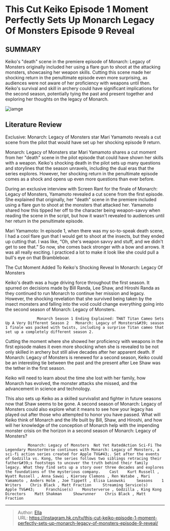# This Cut Keiko Episode 1 Moment Perfectly Sets Up Monarch Legacy Of Monsters Episode 9 Reveal


## SUMMARY 



  Keiko&#39;s &#34;death&#34; scene in the premiere episode of Monarch: Legacy of Monsters originally included her using a flare gun to shoot at the attacking monsters, showcasing her weapon skills.   Cutting this scene made her shocking return in the penultimate episode even more surprising, as audiences were not aware of her proficiency with weapons until then.   Keiko&#39;s survival and skill in archery could have significant implications for the second season, potentially tying the past and present together and exploring her thoughts on the legacy of Monarch.  

![iamge](https://static1.srcdn.com/wordpress/wp-content/uploads/2024/01/keiko_monarch_cut_moment_sr_exclusive.jpg)

## Literature Review

Exclusive: Monarch: Legacy of Monsters star Mari Yamamoto reveals a cut scene from the pilot that would have set up her shocking episode 9 return.




Monarch: Legacy of Monsters star Mari Yamamoto shares a cut moment from her &#34;death&#34; scene in the pilot episode that could have shown her skills with a weapon. Keiko&#39;s shocking death in the pilot sets up many questions and storylines that the season unravels, including the dual eras that the series explores. However, her shocking return in the penultimate episode comes as a shock and opens up even more questions than ever before.




During an exclusive interview with Screen Rant for the finale of Monarch: Legacy of Monsters, Yamamoto revealed a cut scene from the first episode. She explained that originally, her &#34;death&#34; scene in the premiere included using a flare gun to shoot at the monsters that attacked her. Yamamoto shared how this tipped her off to the character being weapon-savvy when reading the scene in the script, but how it wasn&#39;t revealed to audiences until her return in the penultimate episode.


Mari Yamamoto: In episode 1, when there was my so-to-speak death scene, I had a cool flare gun that I would get to shoot at the insects, but they ended up cutting that. I was like, “Oh, she&#39;s weapon savvy and stuff, and we didn&#39;t get to see that.” So now, she comes back stronger with a bow and arrows. It was all really exciting. I practiced a lot to make it look like she could pull a bull&#39;s eye on that Brambleboar.



 The Cut Moment Added To Keiko&#39;s Shocking Reveal In Monarch: Legacy Of Monsters 
                                                                




Keiko&#39;s death was a huge driving force throughout the first season. It spurred on decisions made by Bill Randa, Lee Shaw, and Hiroshi Randa as they continued to run Monarch to continue her mission and legacy. However, the shocking revelation that she survived being taken by the insect monsters and falling into the void could change everything going into the second season of Monarch: Legacy of Monsters.

                  Monarch Season 1 Ending Explained: THAT Titan Cameo Sets Up A Very Different Season 2   Monarch: Legacy of Monsters&#39; season 1 finale was packed with twists, including a surprise Titan cameo that set up a completely different season 2.   

Cutting the moment where she showed her proficiency with weapons in the first episode makes it even more shocking when she is revealed to be not only skilled in archery but still alive decades after her apparent death. If Monarch: Legacy of Monsters is renewed for a second season, Keiko could be an interesting tie between the past and the present after Lee Shaw was the tether in the first season.






Keiko will need to learn about the time she lost with her family, how Monarch has evolved, the monster attacks she missed, and the advancement in science and technology.




This also sets up Keiko as a skilled survivalist and fighter in future seasons now that Shaw seems to be gone. A second season of Monarch: Legacy of Monsters could also explore what it means to see how your legacy has played out after those who attempted to honor you have passed. What will Keiko think of Monarch and the life built by Bill, Shaw, and Hiroshi, and how will her knowledge of the conception of Monarch help with the impending monster crisis on the horizon in a second season of Monarch: Legacy of Monsters?

              Monarch: Legacy of Monsters  Not Yet RatedAction Sci-Fi The Legendary MonsterVerse continues with Monarch: Legacy of Monsters, a sci-fi action series created for Apple TV&#43;. Set after the events of Godzilla vs. Kong, the series follows two siblings retracing their father&#39;s footsteps to uncover the truth behind their family legacy. What they find sets up a story over three decades and explores the foundations of the mysterious company.    Cast    Kurt Russell , Wyatt Russell , Anna Sawai , Kiersey Clemons , Ren Watabe , Mari Yamamoto , Anders Holm , Joe Tippett , Elisa Lasowski     Seasons    1     Writers    Chris Black , Matt Fraction     Streaming Service(s)    Apple TV&#43;     Franchise(s)    Monsterverse , Godzilla , King Kong     Directors    Matt Shakman     Showrunner    Chris Black , Matt Fraction      





---

> Author: [Ella](https://instagram.hk.cn/)  
> URL: https://instagram.hk.cn/tv/this-cut-keiko-episode-1-moment-perfectly-sets-up-monarch-legacy-of-monsters-episode-9-reveal/  

